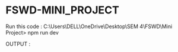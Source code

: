 # FSWD-MINI_PROJECT

Run this code : C:\Users\DELL\OneDrive\Desktop\SEM 4\FSWD\Mini Project> npm run dev

OUTPUT :

